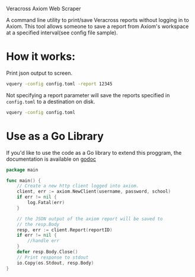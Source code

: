 Veracross Axiom Web Scraper

A command line utility to print/save Veracross reports without logging in to Axiom. 
This tool allows someone to save a report from Axiom's workspace at a specified interval(see config file sample).

# How it works:
Print json output to screen. 
```bash
vquery -config config.toml -report 12345
```

Not specifying a report parameter will save the reports specified in `config.toml` to a destination on disk. 
```bash
vquery -config config.toml
```


# Use as a Go Library

If you'd like to use the code as a Go library to extend this proggram, the documentation is available on [godoc](https://godoc.org/github.com/groob/vquery/axiom)

```Go
package main

func main() {
    // Create a new http client logged into axiom.
	client, err := axiom.NewClient(username, password, school)
	if err != nil {
		log.Fatal(err)
	}

    // the JSON output of the axiom report will be saved to 
    // the resp.Body
    resp, err := client.Report(reportID)
    if err != nil {
        //handle err
    }
	defer resp.Body.Close()
    // Print response to stdout
    io.Copy(os.Stdout, resp.Body)
}
```
